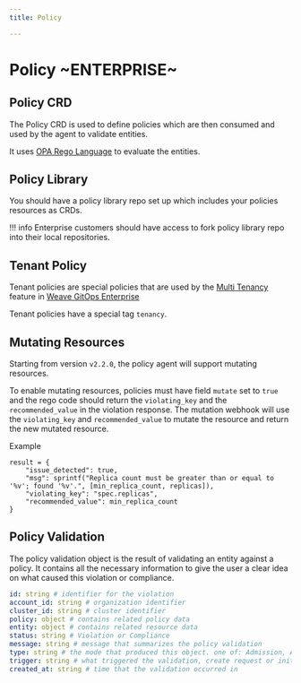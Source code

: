 ```yaml
---
title: Policy

---
```


# Policy ~ENTERPRISE~

## Policy CRD
The Policy CRD is used to define policies which are then consumed and used by the agent to validate entities.

It uses [OPA Rego Language](https://www.openpolicyagent.org/docs/latest/policy-language) to evaluate the entities.

## Policy Library

You should have a policy library repo set up which includes your policies resources as CRDs.

!!! info
    Enterprise customers should have access to fork policy library repo into their local repositories.

## Tenant Policy

Tenant policies are special policies that are used by the [Multi Tenancy](https://docs.gitops.weave.works/docs/enterprise/multi-tenancy/) feature in [Weave GitOps Enterprise](https://docs.gitops.weave.works/docs/intro-ee/)

Tenant policies have a special tag `tenancy`.

## Mutating Resources

Starting from version `v2.2.0`, the policy agent will support mutating resources.

To enable mutating resources, policies must have field `mutate` set to `true` and the rego code should return the `violating_key` and the `recommended_value` in the violation response. The mutation webhook will use the `violating_key` and `recommended_value` to mutate the resource and return the new mutated resource.

Example

```
result = {
    "issue_detected": true,
    "msg": sprintf("Replica count must be greater than or equal to '%v'; found '%v'.", [min_replica_count, replicas]),
    "violating_key": "spec.replicas",
    "recommended_value": min_replica_count
}
```

## Policy Validation

The policy validation object is the result of validating an entity against a policy. It contains all the necessary information to give the user a clear idea on what caused this violation or compliance.

```yaml
id: string # identifier for the violation
account_id: string # organization identifier
cluster_id: string # cluster identifier
policy: object # contains related policy data
entity: object # contains related resource data
status: string # Violation or Compliance
message: string # message that summarizes the policy validation
type: string # the mode that produced this object. one of: Admission, Audit, TFAdmission
trigger: string # what triggered the validation, create request or initial audit,..
created_at: string # time that the validation occurred in
```
